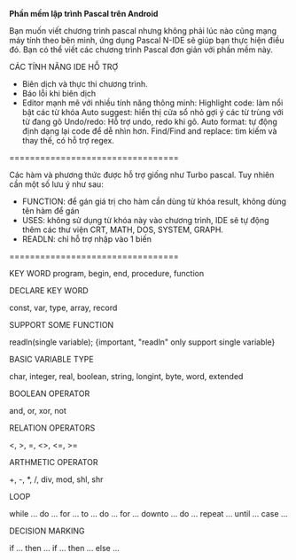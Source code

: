 **Phần mềm lập trình Pascal trên Android**

Bạn muốn viết chương trình pascal nhưng không phải lúc nào cũng mạng máy tính theo bên mình, ứng dụng Pascal N-IDE sẽ giúp bạn thực hiện điều đó. Bạn có thể viết các chương trình Pascal đơn giản với phần mềm này.

CÁC TÍNH NĂNG IDE HỖ TRỢ

- Biên dịch và thực thi chương trình.
- Báo lỗi khi biên dịch
- Editor mạnh mẽ với nhiều tính năng thông minh:
Highlight code: làm nổi bật các từ khóa
Auto suggest: hiển thị cửa sổ nhỏ gợi ý các từ trùng với từ đang gõ
Undo/redo: Hỗ trợ undo, redo khi gõ.
Auto format: tự động định dạng lại code để dễ nhìn hơn.
Find/Find and replace: tìm kiếm và thay thế, có hỗ trợ regex.

=================================

Các hàm và phương thức được hỗ trợ giống như Turbo pascal. Tuy nhiên cần một số lưu ý như sau:
- FUNCTION: để gán giá trị cho hàm cần dùng từ khóa 
result, không dùng tên hàm để gán
- USES: không sử dụng từ khóa này vào chương trình, IDE sẽ tự động thêm các thư viện CRT, MATH, DOS, SYSTEM, GRAPH.
- READLN: chỉ hỗ trợ nhập vào 1 biến


=================================

KEY WORD
program, begin, end, procedure, function

DECLARE KEY WORD

const, var, type, array, record

SUPPORT SOME FUNCTION

readln(single variable); {important, "readln" only support single variable}

BASIC VARIABLE TYPE

char, integer, real, boolean, string, longint, byte, word, extended

BOOLEAN OPERATOR

and, or, xor, not

RELATION OPERATORS

<, >, =, <>, <=, >=

ARTHMETIC OPERATOR

+, -, *, /, div, mod, shl, shr

LOOP

while ... do ...
for ... to ... do ...
for ... downto ... do ...
repeat ... until ...
case ...

DECISION MARKING

if ... then ...
if ... then ... else ...